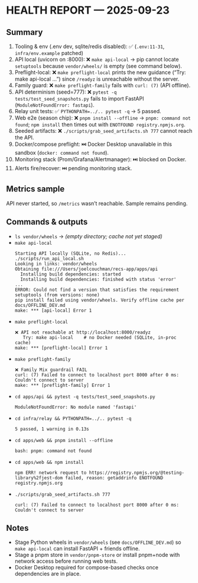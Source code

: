 # HEALTH REPORT — 2025-09-23

## Summary
1) Tooling & env (.env dev, sqlite/redis disabled): ✅  (`.env:11-31`, `infra/env.example` patched)
2) API local (uvicorn on :8000): ❌  `make api-local` → pip cannot locate `setuptools` because `vendor/wheels/` is empty (see command below).
3) Preflight-local: ❌  `make preflight-local` prints the new guidance (“Try: make api-local …”) since `/readyz` is unreachable without the server.
4) Family guard: ❌  `make preflight-family` fails with `curl: (7)` (API offline).
5) API determinism (seed=777): ❌  `pytest -q tests/test_seed_snapshots.py` fails to import FastAPI (`ModuleNotFoundError: fastapi`).
6) Relay unit tests: ✅  `PYTHONPATH=../.. pytest -q` → 5 passed.
7) Web e2e (season chip): ❌  `pnpm install --offline` → `pnpm: command not found`; `npm install` then times out with `ENOTFOUND registry.npmjs.org`.
8) Seeded artifacts: ❌  `./scripts/grab_seed_artifacts.sh 777` cannot reach the API.
9) Docker/compose preflight: ⏭️  Docker Desktop unavailable in this sandbox (`docker: command not found`).
10) Monitoring stack (Prom/Grafana/Alertmanager): ⏭️  blocked on Docker.
11) Alerts fire/recover: ⏭️  pending monitoring stack.

## Metrics sample
API never started, so `/metrics` wasn’t reachable. Sample remains pending.

## Commands & outputs
- `ls vendor/wheels` → *(empty directory; cache not yet staged)*
- `make api-local`
  ```
  Starting API locally (SQLite, no Redis)...
  ./scripts/run_api_local.sh
  Looking in links: vendor/wheels
  Obtaining file:///Users/joelcouchman/recs-app/apps/api
    Installing build dependencies: started
    Installing build dependencies: finished with status 'error'
  ...
  ERROR: Could not find a version that satisfies the requirement setuptools (from versions: none)
  pip install failed using vendor/wheels. Verify offline cache per docs/OFFLINE_DEV.md
  make: *** [api-local] Error 1
  ```
- `make preflight-local`
  ```
  ❌ API not reachable at http://localhost:8000/readyz
     Try: make api-local    # no Docker needed (SQLite, in-proc cache)
  make: *** [preflight-local] Error 1
  ```
- `make preflight-family`
  ```
  ❌ Family Mix guardrail FAIL
  curl: (7) Failed to connect to localhost port 8000 after 0 ms: Couldn't connect to server
  make: *** [preflight-family] Error 1
  ```
- `cd apps/api && pytest -q tests/test_seed_snapshots.py`
  ```
  ModuleNotFoundError: No module named 'fastapi'
  ```
- `cd infra/relay && PYTHONPATH=../.. pytest -q`
  ```
  5 passed, 1 warning in 0.13s
  ```
- `cd apps/web && pnpm install --offline`
  ```
  bash: pnpm: command not found
  ```
- `cd apps/web && npm install`
  ```
  npm ERR! network request to https://registry.npmjs.org/@testing-library%2fjest-dom failed, reason: getaddrinfo ENOTFOUND registry.npmjs.org
  ```
- `./scripts/grab_seed_artifacts.sh 777`
  ```
  curl: (7) Failed to connect to localhost port 8000 after 0 ms: Couldn't connect to server
  ```

## Notes
- Stage Python wheels in `vendor/wheels` (see `docs/OFFLINE_DEV.md`) so `make api-local` can install FastAPI + friends offline.
- Stage a pnpm store in `vendor/pnpm-store` or install pnpm+node with network access before running web tests.
- Docker Desktop required for compose-based checks once dependencies are in place.

